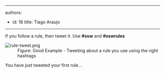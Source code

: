 

---
authors:
  - id: 16
    title: Tiago Araujo
---




<span class='intro'> <p>​If you follow a rule, then tweet it.​ Use <b>#ssw</b> and <b>#sswrules</b></p><dl class="goodImage"><dt><img src="/PublishingImages/rule-tweet.png" alt="rule-tweet.png" /></dt><dd>Figure&#58; Good Example - Tweeting about a rule you use using the right hashtags​</dd></dl> </span>

You have just tweeted your first rule… 



